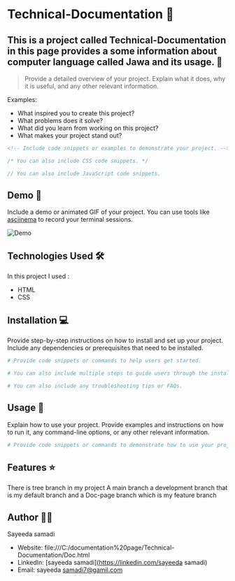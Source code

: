 # Technical-Documentation 🚀

## This is a project called Technical-Documentation in this page provides a some information about computer language called Jawa and its usage. 📝

> Provide a detailed overview of your project. Explain what it does, why it is useful, and any other relevant information.

Examples:

- What inspired you to create this project?
- What problems does it solve?
- What did you learn from working on this project?
- What makes your project stand out?

```html
<!-- Include code snippets or examples to demonstrate your project. -->
```

```css
/* You can also include CSS code snippets. */
```

```javascript
// You can also include JavaScript code snippets.
```

## Demo 📸

Include a demo or animated GIF of your project. You can use tools like [asciinema](https://asciinema.org/) to record your terminal sessions.

![Demo](https://via.placeholder.com/600x300)

## Technologies Used 🛠️

 In this project I used :
 - HTML
 - CSS

## Installation 💻

Provide step-by-step instructions on how to install and set up your project. Include any dependencies or prerequisites that need to be installed.

```bash
# Provide code snippets or commands to help users get started.
```

```bash
# You can also include multiple steps to guide users through the installation process.
```

```bash
# You can also include any troubleshooting tips or FAQs.
```

## Usage 🎯

Explain how to use your project. Provide examples and instructions on how to run it, any command-line options, or any other relevant information.

```bash
# Provide code snippets or commands to demonstrate how to use your project.
```

## Features ⭐

There is tree branch in my project
A main branch a development branch that is my default branch and a Doc-page branch which is my feature branch

## Author 👩‍💻
Sayeeda samadi

- Website: file:///C:/documentation%20page/Technical-Documentation/Doc.html
- LinkedIn: [sayeeda samadi](https://linkedin.com/sayeeda samadi)
- Email: sayeeda samadi7@gamil.com
